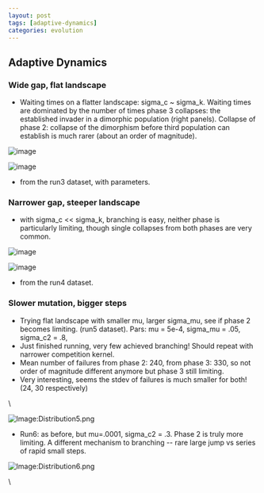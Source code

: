 ```yaml
---
layout: post
tags: [adaptive-dynamics]
categories: evolution
---
```






 





Adaptive Dynamics
-----------------

### Wide gap, flat landscape

-   Waiting times on a flatter landscape: sigma\_c \~ sigma\_k. Waiting
    times are dominated by the number of times phase 3 collapses: the
    established invader in a dimorphic population (right panels).
    Collapse of phase 2: collapse of the dimorphism before third
    population can establish is much rarer (about an order of
    magnitude).

![image](http://openwetware.org/images/thumb/0/06/Distribution3.png/400px-Distribution3.png)

![image](/skins/common/images/magnify-clip.png)

-   from the run3 dataset, with parameters.

### Narrower gap, steeper landscape

-   with sigma\_c << sigma\_k, branching is easy, neither phase is
    particularly limiting, though single collapses from both phases are
    very common.

![image](http://openwetware.org/images/thumb/4/48/Distribution4.png/400px-Distribution4.png)

![image](/skins/common/images/magnify-clip.png)

-   from the run4 dataset.

### Slower mutation, bigger steps

-   Trying flat landscape with smaller mu, larger sigma\_mu, see if
    phase 2 becomes limiting. (run5 dataset). Pars: mu = 5e-4, sigma\_mu
    = .05, sigma\_c2 = .8,
-   Just finished running, very few achieved branching! Should repeat
    with narrower competition kernel.
-   Mean number of failures from phase 2: 240, from phase 3: 330, so not
    order of magnitude different anymore but phase 3 still limiting.
-   Very interesting, seems the stdev of failures is much smaller for
    both! (24, 30 respectively)

\

![Image:Distribution5.png](http://openwetware.org/images/8/8e/Distribution5.png)

-   Run6: as before, but mu=.0001, sigma\_c2 = .3. Phase 2 is truly more
    limiting. A different mechanism to branching -- rare large jump vs
    series of rapid small steps.

![Image:Distribution6.png](http://openwetware.org/images/6/65/Distribution6.png)

\

